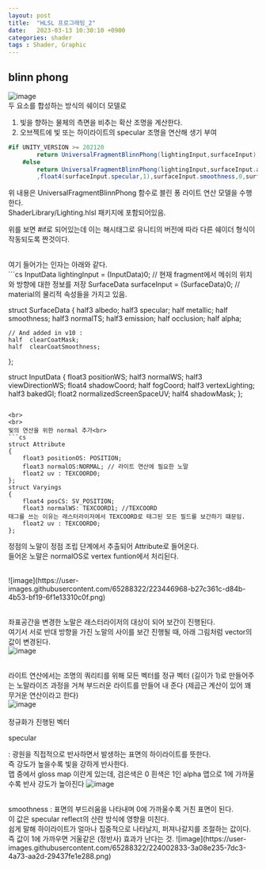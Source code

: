 ```yaml
---
layout: post
title:  "HLSL 프로그래밍_2"
date:   2023-03-13 10:30:10 +0900
categories: shader
tags : Shader, Graphic
---
```

## blinn phong <br>
![image](https://user-images.githubusercontent.com/65288322/224728101-93d2245a-e591-47b8-ab97-436b9c78eda3.png)<br>
두 요소를 합성하는 방식의 쉐이더 모델로
1. 빛을 향하는 물체의 측면을 비추는 확산 조명을 계산한다.
2. 오브젝트에 빛 또는 하이라이트의 specular 조명을 연산해 생기 부여

```cs
#if UNITY_VERSION >= 202120
        return UniversalFragmentBlinnPhong(lightingInput,surfaceInput);
    #else
        return UniversalFragmentBlinnPhong(lightingInput,surfaceInput.albedo
        ,float4(surfaceInput.specular,1),surfaceInput.smoothness,0,surfaceInput.alpha);
```

위 내용은 UniversalFragmentBlinnPhong 함수로 블린 퐁 라이트 연산 모델을 수행한다.<br> ShaderLibrary/Lighting.hlsl 패키지에 포함되어있음.

위를 보면 #if로 되어있는데 이는 해시태그로 유니티의 버전에 따라 다른 쉐이더 형식이 작동되도록 짠것이다.

<br>
여기 들어가는 인자는 아래와 같다.<br>
```cs
InputData lightingInput = (InputData)0;
// 현재 fragment에서 메쉬의 위치와 방향에 대한 정보를 저장
SurfaceData surfaceInput = (SurfaceData)0;
// material의 물리적 속성들을 가지고 있음.

struct SurfaceData {
    half3 albedo;
    half3 specular;
    half  metallic;
    half  smoothness;
    half3 normalTS;
    half3 emission;
    half  occlusion;
    half  alpha;

	// And added in v10 :
    half  clearCoatMask;
    half  clearCoatSmoothness;
};

struct InputData {
    float3  positionWS;
    half3   normalWS;
    half3   viewDirectionWS;
    float4  shadowCoord;
    half    fogCoord;
    half3   vertexLighting;
    half3   bakedGI;
    float2  normalizedScreenSpaceUV;
    half4   shadowMask;
};
```

<br>
<br>
빛의 연산을 위한 normal 추가<br>
```cs
struct Attribute
{
    float3 positionOS: POSITION;
    float3 normalOS:NORMAL; // 라이트 연산에 필요한 노말
    float2 uv : TEXCOORD0;
};
struct Varyings
{
    float4 posCS: SV_POSITION;
    float3 normalWS: TEXCOORD1; //TEXCOORD
태그를 쓰는 이유는 래스터라이저에서 TEXCOORD로 태그된 모든 필드를 보간하기 떄문임.
    float2 uv : TEXCOORD0;
};
```

정점의 노말이 정점 조립 단계에서 추출되어 Attribute로 들어온다.<br>
들어온 노말은 normalOS로 vertex funtion에서 처리된다.<br>

<br>
![image](https://user-images.githubusercontent.com/65288322/223446968-b27c361c-d84b-4b53-bf19-6f1e13310c0f.png)<br><br>

좌표공간을 변경한 노말은 래스터라이저의 대상이 되어 보간이 진행된다.<br>
여기서 서로 반대 방향을 가진 노말의 사이를 보간 진행될 때, 아래 그림처럼 vector의 값이 변경된다.<br>
![image](https://user-images.githubusercontent.com/65288322/223447305-f87e94bd-6162-4e33-bbda-f0894726b6fb.png)<br><br>

라이트 연산에서는 조명의 쿼리티를 위해 모든 벡터를 정규 벡터 (길이가 1)로 만들어주는 노말라이즈 과정을 거쳐 부드러운 라이트를 만들어 내 준다 (제곱근 계산이 있어 꽤 무거운 연산이라고 한다)<br>
![image](https://user-images.githubusercontent.com/65288322/223447943-c6e6f8b2-bfb2-49ec-98d0-0ad255dd43c9.png)<br><br>
정규화가 진행된 벡터

specular<br>

: 광원을 직접적으로 반사하면서 발생하는 표면의 하이라이트를 뜻한다.<br> 즉 강도가 높을수록 빛을 강하게 반사한다.<br> 맵 중에서 gloss map 이란게 있는데, 검은색은 0 흰색은 1인 alpha 맵으로 1에 가까울수록 반사 강도가 높아진다
![image](https://user-images.githubusercontent.com/65288322/224002360-5181fa13-d26c-40d0-a0d8-2723235df56e.png)<br>

<br>
smoothness
: 표면의 부드러움을 나타내며 0에 가까울수록 거친 표면이 된다.<br> 이 값은 specular reflect의 산란 방식에 영향을 미친다.<br> 쉽게 말해 하이라이트가 얼마나 집중적으로 나타날지, 퍼져나갈지를 조절하는 값이다.<br> 즉 값이 1에 가까우면 거울같은 (정반사) 효과가 난다는 것.
![image](https://user-images.githubusercontent.com/65288322/224002833-3a08e235-7dc3-4a73-aa2d-29437fe1e288.png)
